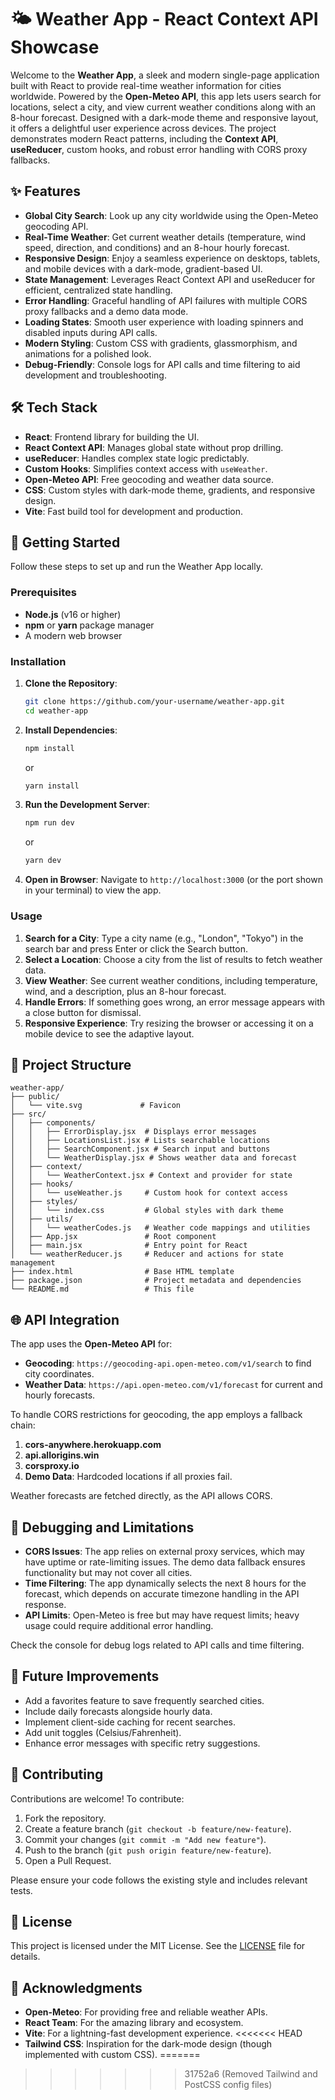 # 🌤️ Weather App - React Context API Showcase

Welcome to the **Weather App**, a sleek and modern single-page application built with React to provide real-time weather information for cities worldwide. Powered by the **Open-Meteo API**, this app lets users search for locations, select a city, and view current weather conditions along with an 8-hour forecast. Designed with a dark-mode theme and responsive layout, it offers a delightful user experience across devices. The project demonstrates modern React patterns, including the **Context API**, **useReducer**, custom hooks, and robust error handling with CORS proxy fallbacks.

## ✨ Features

- **Global City Search**: Look up any city worldwide using the Open-Meteo geocoding API.
- **Real-Time Weather**: Get current weather details (temperature, wind speed, direction, and conditions) and an 8-hour hourly forecast.
- **Responsive Design**: Enjoy a seamless experience on desktops, tablets, and mobile devices with a dark-mode, gradient-based UI.
- **State Management**: Leverages React Context API and useReducer for efficient, centralized state handling.
- **Error Handling**: Graceful handling of API failures with multiple CORS proxy fallbacks and a demo data mode.
- **Loading States**: Smooth user experience with loading spinners and disabled inputs during API calls.
- **Modern Styling**: Custom CSS with gradients, glassmorphism, and animations for a polished look.
- **Debug-Friendly**: Console logs for API calls and time filtering to aid development and troubleshooting.

## 🛠️ Tech Stack

- **React**: Frontend library for building the UI.
- **React Context API**: Manages global state without prop drilling.
- **useReducer**: Handles complex state logic predictably.
- **Custom Hooks**: Simplifies context access with `useWeather`.
- **Open-Meteo API**: Free geocoding and weather data source.
- **CSS**: Custom styles with dark-mode theme, gradients, and responsive design.
- **Vite**: Fast build tool for development and production.

## 🚀 Getting Started

Follow these steps to set up and run the Weather App locally.

### Prerequisites

- **Node.js** (v16 or higher)
- **npm** or **yarn** package manager
- A modern web browser

### Installation

1. **Clone the Repository**:
   ```bash
   git clone https://github.com/your-username/weather-app.git
   cd weather-app
   ```

2. **Install Dependencies**:
   ```bash
   npm install
   ```
   or
   ```bash
   yarn install
   ```

3. **Run the Development Server**:
   ```bash
   npm run dev
   ```
   or
   ```bash
   yarn dev
   ```

4. **Open in Browser**:
   Navigate to `http://localhost:3000` (or the port shown in your terminal) to view the app.

### Usage

1. **Search for a City**: Type a city name (e.g., "London", "Tokyo") in the search bar and press Enter or click the Search button.
2. **Select a Location**: Choose a city from the list of results to fetch weather data.
3. **View Weather**: See current weather conditions, including temperature, wind, and a description, plus an 8-hour forecast.
4. **Handle Errors**: If something goes wrong, an error message appears with a close button for dismissal.
5. **Responsive Experience**: Try resizing the browser or accessing it on a mobile device to see the adaptive layout.

## 📂 Project Structure

```plaintext
weather-app/
├── public/
│   └── vite.svg             # Favicon
├── src/
│   ├── components/
│   │   ├── ErrorDisplay.jsx  # Displays error messages
│   │   ├── LocationsList.jsx # Lists searchable locations
│   │   ├── SearchComponent.jsx # Search input and buttons
│   │   └── WeatherDisplay.jsx # Shows weather data and forecast
│   ├── context/
│   │   └── WeatherContext.jsx # Context and provider for state
│   ├── hooks/
│   │   └── useWeather.js     # Custom hook for context access
│   ├── styles/
│   │   └── index.css         # Global styles with dark theme
│   ├── utils/
│   │   └── weatherCodes.js   # Weather code mappings and utilities
│   ├── App.jsx               # Root component
│   ├── main.jsx              # Entry point for React
│   └── weatherReducer.js     # Reducer and actions for state management
├── index.html                # Base HTML template
├── package.json              # Project metadata and dependencies
└── README.md                 # This file
```

## 🌐 API Integration

The app uses the **Open-Meteo API** for:
- **Geocoding**: `https://geocoding-api.open-meteo.com/v1/search` to find city coordinates.
- **Weather Data**: `https://api.open-meteo.com/v1/forecast` for current and hourly forecasts.

To handle CORS restrictions for geocoding, the app employs a fallback chain:
1. **cors-anywhere.herokuapp.com**
2. **api.allorigins.win**
3. **corsproxy.io**
4. **Demo Data**: Hardcoded locations if all proxies fail.

Weather forecasts are fetched directly, as the API allows CORS.


## 🐛 Debugging and Limitations

- **CORS Issues**: The app relies on external proxy services, which may have uptime or rate-limiting issues. The demo data fallback ensures functionality but may not cover all cities.
- **Time Filtering**: The app dynamically selects the next 8 hours for the forecast, which depends on accurate timezone handling in the API response.
- **API Limits**: Open-Meteo is free but may have request limits; heavy usage could require additional error handling.

Check the console for debug logs related to API calls and time filtering.

## 🔧 Future Improvements

- Add a favorites feature to save frequently searched cities.
- Include daily forecasts alongside hourly data.
- Implement client-side caching for recent searches.
- Add unit toggles (Celsius/Fahrenheit).
- Enhance error messages with specific retry suggestions.

## 🤝 Contributing

Contributions are welcome! To contribute:

1. Fork the repository.
2. Create a feature branch (`git checkout -b feature/new-feature`).
3. Commit your changes (`git commit -m "Add new feature"`).
4. Push to the branch (`git push origin feature/new-feature`).
5. Open a Pull Request.

Please ensure your code follows the existing style and includes relevant tests.

## 📜 License

This project is licensed under the MIT License. See the [LICENSE](LICENSE) file for details.

## 🙏 Acknowledgments

- **Open-Meteo**: For providing free and reliable weather APIs.
- **React Team**: For the amazing library and ecosystem.
- **Vite**: For a lightning-fast development experience.
<<<<<<< HEAD
- **Tailwind CSS**: Inspiration for the dark-mode design (though implemented with custom CSS).
=======
>>>>>>> 31752a6 (Removed Tailwind and PostCSS config files)
